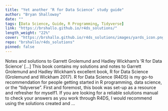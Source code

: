 ```yaml
---
title: "Yet another ‘R for Data Science’ study guide"
author: "Bryan Shalloway"
date: ""
tags: [Data Science, Guide, R Programming, Tidyverse]
link: "https://brshallo.github.io/r4ds_solutions/"
length_weight: "22%"
cover: "https://brshallo.github.io/r4ds_solutions/images/yards_icon.png"
repo: "brshallo/r4ds_solutions"
pinned: false
---
```


Notes and solutions to Garrett Grolemund and Hadley Wickham’s ‘R for Data Science’ [...] This book contains my solutions and notes to Garrett Grolemund and Hadley Wickham’s excellent book, R for Data Science (Grolemund and Wickham 2017). R for Data Science (R4DS) is my go-to recommendation for people getting started in R programming, data science, or the “tidyverse”. First and foremost, this book was set-up as a resource and refresher for myself1. If you are looking for a reliable solutions manual to check your answers as you work through R4DS, I would recommend using the solutions created and  ...
